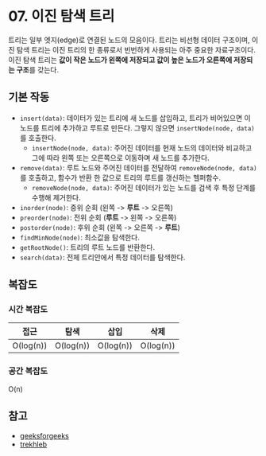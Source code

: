 # 07. 이진 탐색 트리

트리는 일부 엣지(edge)로 연결된 노드의 모음이다. 트리는 비선형 데이터 구조이며, 이진 탐색 트리는 이진 트리의 한 종류로서 빈번하게 사용되는 아주 중요한 자료구조이다. 이진 탐색 트리는 **값이 작은 노드가 왼쪽에 저장되고 값이 높은 노드가 오른쪽에 저장되는 구조**를 갖는다.

## 기본 작동

- `insert(data)`: 데이터가 있는 트리에 새 노드를 삽입하고, 트리가 비어있으면 이 노드를 트리에 추가하고 루트로 만든다. 그렇지 않으면 `insertNode(node, data)`를 호출한다.
  - `insertNode(node, data)`: 주어진 데이터를 현재 노드의 데이터와 비교하고 그에 따라 왼쪽 또는 오른쪽으로 이동하며 새 노드를 추가한다.
- `remove(data)`: 루트 노드와 주어진 데이터를 전달하여 `removeNode(node, data)`를 호출하고, 함수가 반환 한 값으로 트리의 루트를 갱신하는 헬퍼함수.
  - `removeNode(node, data)`: 주어진 데이터가 있는 노드를 검색 후 특정 단계를 수행해 제거한다.
- `inorder(node)`: 중위 순회 (왼쪽 -> **루트** -> 오른쪽)
- `preorder(node)`: 전위 순회 (**루트** -> 왼쪽 -> 오른쪽)
- `postorder(node)`: 후위 순회 (왼쪽 -> 오른쪽 -> **루트**)
- `findMinNode(node)`: 최소값을 탐색한다.
- `getRootNode()`: 트리의 루트 노드를 반환한다.
- `search(data)`: 전체 트리안에서 특정 데이터를 탐색한다.

## 복잡도

### 시간 복잡도

|   접근    |   탐색    |   삽입    |   삭제    |
| :-------: | :-------: | :-------: | :-------: |
| O(log(n)) | O(log(n)) | O(log(n)) | O(log(n)) |

### 공간 복잡도

O(n)

## 참고

- [geeksforgeeks](https://www.geeksforgeeks.org/implementation-binary-search-tree-javascript/)
- [trekhleb](https://github.com/trekhleb/javascript-algorithms/tree/master/src/data-structures/tree/binary-search-tree)
